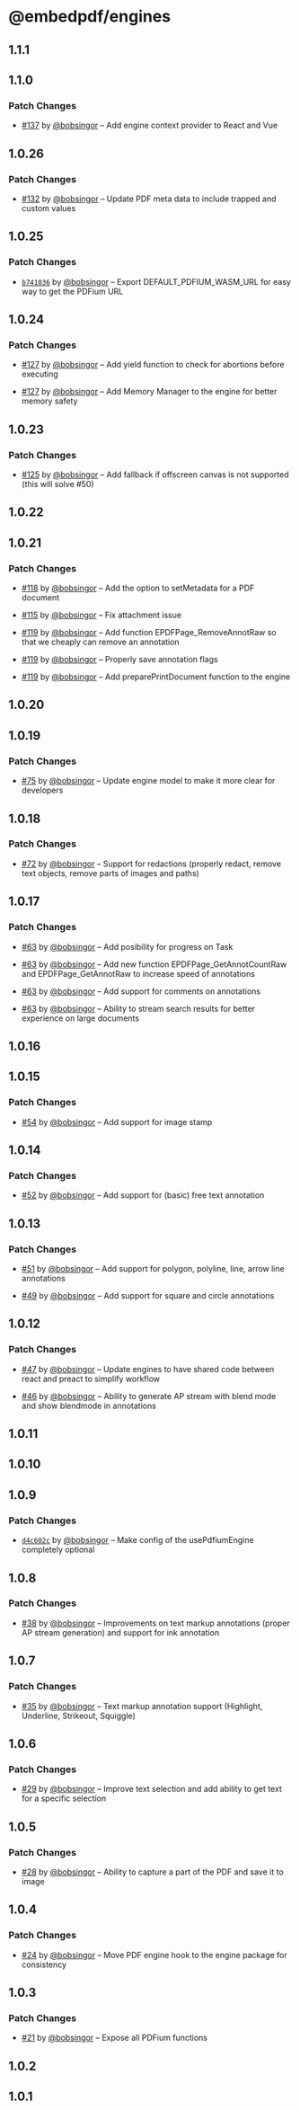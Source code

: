 # @embedpdf/engines

## 1.1.1

## 1.1.0

### Patch Changes

- [#137](https://github.com/embedpdf/embed-pdf-viewer/pull/137) by [@bobsingor](https://github.com/bobsingor) – Add engine context provider to React and Vue

## 1.0.26

### Patch Changes

- [#132](https://github.com/embedpdf/embed-pdf-viewer/pull/132) by [@bobsingor](https://github.com/bobsingor) – Update PDF meta data to include trapped and custom values

## 1.0.25

### Patch Changes

- [`b741036`](https://github.com/embedpdf/embed-pdf-viewer/commit/b7410368e5bbe00dca339c9c31b380e913d4e52c) by [@bobsingor](https://github.com/bobsingor) – Export DEFAULT_PDFIUM_WASM_URL for easy way to get the PDFium URL

## 1.0.24

### Patch Changes

- [#127](https://github.com/embedpdf/embed-pdf-viewer/pull/127) by [@bobsingor](https://github.com/bobsingor) – Add yield function to check for abortions before executing

- [#127](https://github.com/embedpdf/embed-pdf-viewer/pull/127) by [@bobsingor](https://github.com/bobsingor) – Add Memory Manager to the engine for better memory safety

## 1.0.23

### Patch Changes

- [#125](https://github.com/embedpdf/embed-pdf-viewer/pull/125) by [@bobsingor](https://github.com/bobsingor) – Add fallback if offscreen canvas is not supported (this will solve #50)

## 1.0.22

## 1.0.21

### Patch Changes

- [#118](https://github.com/embedpdf/embed-pdf-viewer/pull/118) by [@bobsingor](https://github.com/bobsingor) – Add the option to setMetadata for a PDF document

- [#115](https://github.com/embedpdf/embed-pdf-viewer/pull/115) by [@bobsingor](https://github.com/bobsingor) – Fix attachment issue

- [#119](https://github.com/embedpdf/embed-pdf-viewer/pull/119) by [@bobsingor](https://github.com/bobsingor) – Add function EPDFPage_RemoveAnnotRaw so that we cheaply can remove an annotation

- [#119](https://github.com/embedpdf/embed-pdf-viewer/pull/119) by [@bobsingor](https://github.com/bobsingor) – Properly save annotation flags

- [#119](https://github.com/embedpdf/embed-pdf-viewer/pull/119) by [@bobsingor](https://github.com/bobsingor) – Add preparePrintDocument function to the engine

## 1.0.20

## 1.0.19

### Patch Changes

- [#75](https://github.com/embedpdf/embed-pdf-viewer/pull/75) by [@bobsingor](https://github.com/bobsingor) – Update engine model to make it more clear for developers

## 1.0.18

### Patch Changes

- [#72](https://github.com/embedpdf/embed-pdf-viewer/pull/72) by [@bobsingor](https://github.com/bobsingor) – Support for redactions (properly redact, remove text objects, remove parts of images and paths)

## 1.0.17

### Patch Changes

- [#63](https://github.com/embedpdf/embed-pdf-viewer/pull/63) by [@bobsingor](https://github.com/bobsingor) – Add posibility for progress on Task

- [#63](https://github.com/embedpdf/embed-pdf-viewer/pull/63) by [@bobsingor](https://github.com/bobsingor) – Add new function EPDFPage_GetAnnotCountRaw and EPDFPage_GetAnnotRaw to increase speed of annotations

- [#63](https://github.com/embedpdf/embed-pdf-viewer/pull/63) by [@bobsingor](https://github.com/bobsingor) – Add support for comments on annotations

- [#63](https://github.com/embedpdf/embed-pdf-viewer/pull/63) by [@bobsingor](https://github.com/bobsingor) – Ability to stream search results for better experience on large documents

## 1.0.16

## 1.0.15

### Patch Changes

- [#54](https://github.com/embedpdf/embed-pdf-viewer/pull/54) by [@bobsingor](https://github.com/bobsingor) – Add support for image stamp

## 1.0.14

### Patch Changes

- [#52](https://github.com/embedpdf/embed-pdf-viewer/pull/52) by [@bobsingor](https://github.com/bobsingor) – Add support for (basic) free text annotation

## 1.0.13

### Patch Changes

- [#51](https://github.com/embedpdf/embed-pdf-viewer/pull/51) by [@bobsingor](https://github.com/bobsingor) – Add support for polygon, polyline, line, arrow line annotations

- [#49](https://github.com/embedpdf/embed-pdf-viewer/pull/49) by [@bobsingor](https://github.com/bobsingor) – Add support for square and circle annotations

## 1.0.12

### Patch Changes

- [#47](https://github.com/embedpdf/embed-pdf-viewer/pull/47) by [@bobsingor](https://github.com/bobsingor) – Update engines to have shared code between react and preact to simplify workflow

- [#46](https://github.com/embedpdf/embed-pdf-viewer/pull/46) by [@bobsingor](https://github.com/bobsingor) – Ability to generate AP stream with blend mode and show blendmode in annotations

## 1.0.11

## 1.0.10

## 1.0.9

### Patch Changes

- [`d4c602c`](https://github.com/embedpdf/embed-pdf-viewer/commit/d4c602cf2045ee06eec56ec794d5f4dbb4613131) by [@bobsingor](https://github.com/bobsingor) – Make config of the usePdfiumEngine completely optional

## 1.0.8

### Patch Changes

- [#38](https://github.com/embedpdf/embed-pdf-viewer/pull/38) by [@bobsingor](https://github.com/bobsingor) – Improvements on text markup annotations (proper AP stream generation) and support for ink annotation

## 1.0.7

### Patch Changes

- [#35](https://github.com/embedpdf/embed-pdf-viewer/pull/35) by [@bobsingor](https://github.com/bobsingor) – Text markup annotation support (Highlight, Underline, Strikeout, Squiggle)

## 1.0.6

### Patch Changes

- [#29](https://github.com/embedpdf/embed-pdf-viewer/pull/29) by [@bobsingor](https://github.com/bobsingor) – Improve text selection and add ability to get text for a specific selection

## 1.0.5

### Patch Changes

- [#28](https://github.com/embedpdf/embed-pdf-viewer/pull/28) by [@bobsingor](https://github.com/bobsingor) – Ability to capture a part of the PDF and save it to image

## 1.0.4

### Patch Changes

- [#24](https://github.com/embedpdf/embed-pdf-viewer/pull/24) by [@bobsingor](https://github.com/bobsingor) – Move PDF engine hook to the engine package for consistency

## 1.0.3

### Patch Changes

- [#21](https://github.com/embedpdf/embed-pdf-viewer/pull/21) by [@bobsingor](https://github.com/bobsingor) – Expose all PDFium functions

## 1.0.2

## 1.0.1
